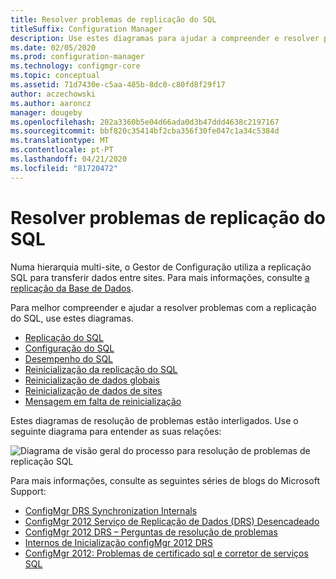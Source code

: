 ```yaml
---
title: Resolver problemas de replicação do SQL
titleSuffix: Configuration Manager
description: Use estes diagramas para ajudar a compreender e resolver problemas a replicação do SQL entre sites do Gestor de Configuração
ms.date: 02/05/2020
ms.prod: configuration-manager
ms.technology: configmgr-core
ms.topic: conceptual
ms.assetid: 71d7430e-c5aa-485b-8dc0-c80fd8f29f17
author: aczechowski
ms.author: aaroncz
manager: dougeby
ms.openlocfilehash: 202a3360b5e04d66ada0d3b47ddd4638c2197167
ms.sourcegitcommit: bbf820c35414bf2cba356f30fe047c1a34c5384d
ms.translationtype: MT
ms.contentlocale: pt-PT
ms.lasthandoff: 04/21/2020
ms.locfileid: "81720472"
---
```

# <a name="troubleshoot-sql-replication"></a>Resolver problemas de replicação do SQL

Numa hierarquia multi-site, o Gestor de Configuração utiliza a replicação SQL para transferir dados entre sites. Para mais informações, consulte [a replicação da Base de Dados](../../../plan-design/hierarchy/database-replication.md).

Para melhor compreender e ajudar a resolver problemas com a replicação do SQL, use estes diagramas.

- [Replicação do SQL](sql-replication.md)
- [Configuração do SQL](sql-configuration.md)
- [Desempenho do SQL](sql-performance.md)
- [Reinicialização da replicação do SQL](sql-replication-reinit.md)
- [Reinicialização de dados globais](global-data-reinit.md)
- [Reinicialização de dados de sites](site-data-reinit.md)
- [Mensagem em falta de reinicialização](reinit-missing-message.md)

Estes diagramas de resolução de problemas estão interligados. Use o seguinte diagrama para entender as suas relações:

![Diagrama de visão geral do processo para resolução de problemas de replicação SQL](media/overview.png)

<!-- PNG used instead of SVG because of weird blankspace in the SVG. The SVG file exists in the same location. -->

Para mais informações, consulte as seguintes séries de blogs do Microsoft Support:

- [ConfigMgr DRS Synchronization Internals](https://techcommunity.microsoft.com/t5/configuration-manager-archive/configmgr-drs-synchronization-internals/ba-p/1154317)
- [ConfigMgr 2012 Serviço de Replicação de Dados (DRS) Desencadeado](https://techcommunity.microsoft.com/t5/configuration-manager-archive/configmgr-2012-data-replication-service-drs-unleashed/ba-p/339916)
- [ConfigMgr 2012 DRS – Perguntas de resolução de problemas](https://techcommunity.microsoft.com/t5/configuration-manager-archive/configmgr-2012-drs-troubleshooting-faqs/ba-p/339934)
- [Internos de Inicialização configMgr 2012 DRS](https://techcommunity.microsoft.com/t5/configuration-manager-archive/configmgr-2012-drs-initialization-internals/ba-p/339948)
- [ConfigMgr 2012: Problemas de certificado sql e corretor de serviços SQL](https://techcommunity.microsoft.com/t5/configuration-manager-archive/configmgr-2012-drs-and-sql-service-broker-certificate-issues/ba-p/339910)
